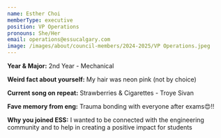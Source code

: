 ```yaml
---
name: Esther Choi
memberType: executive
position: VP Operations
pronouns: She/Her
email: operations@essucalgary.com
image: /images/about/council-members/2024-2025/VP Operations.jpeg
---
```


**Year & Major:** 2nd Year - Mechanical

**Weird fact about yourself:** My hair was neon pink (not by choice)

**Current song on repeat:** Strawberries & Cigarettes - Troye Sivan

**Fave memory from eng:** Trauma bonding with everyone after exams😍!!

**Why you joined ESS:** I wanted to be connected with the engineering community and to help in creating a positive impact for students
